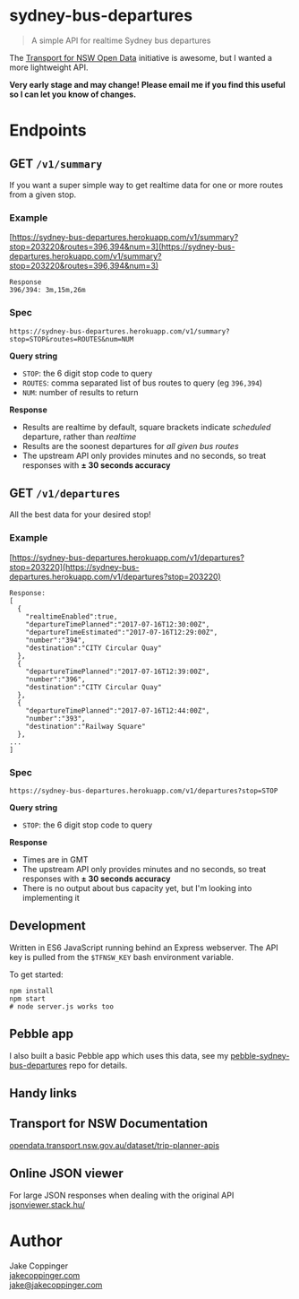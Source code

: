 sydney-bus-departures
=====================

>   A simple API for realtime Sydney bus departures

The [Transport for NSW Open Data](https://opendata.transport.nsw.gov.au/dataset/trip-planner-apis) initiative is awesome, but I wanted a more lightweight API.

**Very early stage and may change! Please email me if you find this useful so I can let you know of changes.**

# Endpoints

## GET `/v1/summary`

If you want a super simple way to get realtime data for one or more routes from a given stop.

### Example

[https://sydney-bus-departures.herokuapp.com/v1/summary?stop=203220&routes=396,394&num=3](https://sydney-bus-departures.herokuapp.com/v1/summary?stop=203220&routes=396,394&num=3)

```
Response
396/394: 3m,15m,26m
```

### Spec

```
https://sydney-bus-departures.herokuapp.com/v1/summary?stop=STOP&routes=ROUTES&num=NUM
```
**Query string**

- `STOP`: the 6 digit stop code to query
- `ROUTES`: comma separated list of bus routes to query (eg `396,394`)
- `NUM`: number of results to return

**Response**

- Results are realtime by default, square brackets indicate *scheduled* departure, rather than *realtime*
- Results are the soonest departures for *all given bus routes*
- The upstream API only provides minutes and no seconds, so treat responses with **± 30 seconds accuracy**

## GET `/v1/departures`

All the best data for your desired stop!

### Example

[https://sydney-bus-departures.herokuapp.com/v1/departures?stop=203220](https://sydney-bus-departures.herokuapp.com/v1/departures?stop=203220)

```
Response:
[  
  {  
    "realtimeEnabled":true,
    "departureTimePlanned":"2017-07-16T12:30:00Z",
    "departureTimeEstimated":"2017-07-16T12:29:00Z",
    "number":"394",
    "destination":"CITY Circular Quay"
  },
  {  
    "departureTimePlanned":"2017-07-16T12:39:00Z",
    "number":"396",
    "destination":"CITY Circular Quay"
  },
  {  
    "departureTimePlanned":"2017-07-16T12:44:00Z",
    "number":"393",
    "destination":"Railway Square"
  },
...
]
```

### Spec

```
https://sydney-bus-departures.herokuapp.com/v1/departures?stop=STOP
```
**Query string**

- `STOP`: the 6 digit stop code to query

**Response**

- Times are in GMT
- The upstream API only provides minutes and no seconds, so treat responses with **± 30 seconds accuracy**
- There is no output about bus capacity yet, but I'm looking into implementing it

## Development

Written in ES6 JavaScript running behind an Express webserver. The API key is pulled from the `$TFNSW_KEY` bash environment variable.

To get started:

```
npm install
npm start
# node server.js works too
```

## Pebble app
I also built a basic Pebble app which uses this data, see my [pebble-sydney-bus-departures](https://github.com/jakecoppinger/pebble-sydney-bus-departures) repo for details.

## Handy links

## Transport for NSW Documentation
[opendata.transport.nsw.gov.au/dataset/trip-planner-apis](https://opendata.transport.nsw.gov.au/dataset/trip-planner-apis)

## Online JSON viewer
For large JSON responses when dealing with the original API  
[jsonviewer.stack.hu/](http://jsonviewer.stack.hu/)

# Author

Jake Coppinger  
[jakecoppinger.com](https://jakecoppinger.com)  
[jake@jakecoppinger.com](mailto:jake@jakecoppinger.com)